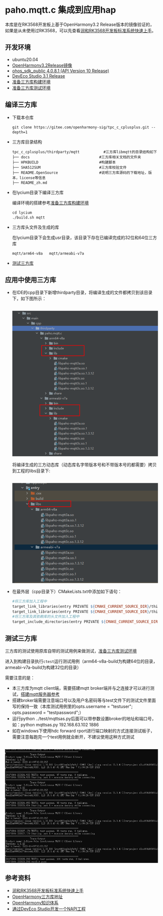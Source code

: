# paho.mqtt.c 集成到应用hap

本库是在RK3568开发板上基于OpenHarmony3.2 Release版本的镜像验证的，如果是从未使用过RK3568，可以先查看[润和RK3568开发板标准系统快速上手](https://gitee.com/openharmony-sig/knowledge_demo_temp/tree/master/docs/rk3568_helloworld)。

## 开发环境

- ubuntu20.04
- [OpenHarmony3.2Release镜像](https://gitee.com/link?target=https%3A%2F%2Frepo.huaweicloud.com%2Fopenharmony%2Fos%2F3.2-Release%2Fdayu200_standard_arm32.tar.gz)
- [ohos_sdk_public 4.0.8.1 (API Version 10 Release)](http://download.ci.openharmony.cn/version/Master_Version/OpenHarmony_4.0.8.1/20230608_091016/version-Master_Version-OpenHarmony_4.0.8.1-20230608_091016-ohos-sdk-full.tar.gz)
- [DevEco Studio 3.1 Release](https://contentcenter-vali-drcn.dbankcdn.cn/pvt_2/DeveloperAlliance_package_901_9/81/v3/tgRUB84wR72nTfE8Ir_xMw/devecostudio-windows-3.1.0.501.zip?HW-CC-KV=V1&HW-CC-Date=20230621T074329Z&HW-CC-Expire=315360000&HW-CC-Sign=22F6787DF6093ECB4D4E08F9379B114280E1F65DA710599E48EA38CB24F3DBF2)
- [准备三方库构建环境](../../../lycium/README.md#1编译环境准备)
- [准备三方库测试环境](../../../lycium/README.md#3ci环境准备)

## 编译三方库

- 下载本仓库

  ```shell
  git clone https://gitee.com/openharmony-sig/tpc_c_cplusplus.git --depth=1
  ```

- 三方库目录结构

  ```
  tpc_c_cplusplus/thirdparty/mqtt		    #三方库libmqtt的目录结构如下
  ├── docs                                #三方库相关文档的文件夹
  ├── HPKBUILD                            #构建脚本
  ├── SHA512SUM                           #三方库校验文件
  ├── README.OpenSource                   #说明三方库源码的下载地址，版本，license等信息
  ├── README_zh.md   
  ```
  
- 在lycium目录下编译三方库

  编译环境的搭建参考[准备三方库构建环境](../../../lycium/README.md#1编译环境准备)

  ```
  cd lycium
  ./build.sh mqtt
  ```

- 三方库头文件及生成的库

  在lycium目录下会生成usr目录，该目录下存在已编译完成的32位和64位三方库

  ```
  mqtt/arm64-v8a   mqtt/armeabi-v7a
  ```

- [测试三方库](#测试三方库)

## 应用中使用三方库

- 在IDE的cpp目录下新增thirdparty目录，将编译生成的文件都拷贝到该目录下，如下图所示：

  &nbsp;![thirdparty_install_dir](pic/libmqtt_install_dir.png)

  将编译生成的三方动态库（动态库名字带版本号和不带版本号的都需要）拷贝到工程的libs目录下:

  &nbsp;![thirdparty_install_dir1](pic/libmqtt_install_dir1.png)

- 在最外层（cpp目录下）CMakeLists.txt中添加如下语句：

  ```makefile
  #将三方库加入工程中
  target_link_libraries(entry PRIVATE ${CMAKE_CURRENT_SOURCE_DIR}/thirdparty/paho.mqtt.c/${OHOS_ARCH}/lib/libpaho-mqtt3a.so)
  target_link_libraries(entry PRIVATE ${CMAKE_CURRENT_SOURCE_DIR}/thirdparty/paho.mqtt.c/${OHOS_ARCH}/lib/libpaho-mqtt3c.so)
  #将三方库及其依赖库的头文件加入工程中
  target_include_directories(entry PRIVATE ${CMAKE_CURRENT_SOURCE_DIR}/thirdparty/paho.mqtt.c/${OHOS_ARCH}/include)
  ```



## 测试三方库

三方库的测试使用原库自带的测试用例来做测试，[准备三方库测试环境](../../../lycium/README.md#3ci环境准备)

进入到构建目录执行`ctest`运行测试用例（arm64-v8a-build为构建64位的目录，armeabi-v7a-build为构建32位的目录）

需要注意的是：

- 本三方库为mqtt client端，需要搭建mqtt broker端并与之连接才可以进行测试，[搭建mqtt服务器参考](https://blog.csdn.net/qq_40183977/article/details/127531651)
- 搭建broker端需要注意端口号以及用户名密码等与test文件下的测试文件里面写的保持一致（本库测试用例里的opts.username = "testuser";
  	opts.password = "testpassword";）
- 运行python ../test/mqttsas.py后面可以带参数设置broker的地址和端口号，如：python mqttsas.py 192.168.63.102 1886
- 如在windows下使用hdc forward rport进行端口映射的方式连接测试板子，需要注意每跑完一个test用例就会断开，不建议使用这种方式测试

&nbsp;![libass_test](pic/libmqtt_test.png)

## 参考资料

- [润和RK3568开发板标准系统快速上手](https://gitee.com/openharmony-sig/knowledge_demo_temp/tree/master/docs/rk3568_helloworld)
- [OpenHarmony三方库地址](https://gitee.com/openharmony-tpc)
- [OpenHarmony知识体系](https://gitee.com/openharmony-sig/knowledge)
- [通过DevEco Studio开发一个NAPI工程](https://gitee.com/openharmony-sig/knowledge_demo_temp/blob/master/docs/napi_study/docs/hello_napi.md)